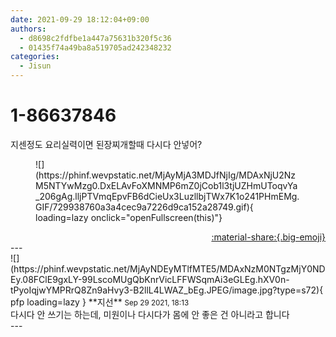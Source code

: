 ```yaml
---
date: 2021-09-29 18:12:04+09:00
authors:
  - d8698c2fdfbe1a447a75631b320f5c36
  - 01435f74a49ba8a519705ad242348232
categories:
  - Jisun
---
```


# 1-86637846

<div class="post-container" markdown="1">
<div class="content-container md-sidebar__scrollwrap" markdown="1">

지센정도 요리실력이면 된장찌개할때 다시다 안넣어?
<figure markdown="1">
![](https://phinf.wevpstatic.net/MjAyMjA3MDJfNjIg/MDAxNjU2NzM5NTYwMzg0.DxELAvFoXMNMP6mZ0jCob1l3tjUZHmUToqvYa_206gAg.lljPTVmqEpvFB6dCieUx3LuzllbjTWx7K1o241PHmEMg.GIF/729938760a3a4cec9a7226d9ca152a28749.gif){ loading=lazy onclick="openFullscreen(this)"}
</figure>


</div>
</div>

<div style="text-align: right;" markdown="1">
<a href="https://weverse.io/fromis9/fanpost/1-86637846" style="text-align: right;">:material-share:{.big-emoji}</a>
</div>
---

<div class="comments-container md-sidebar__scrollwrap" markdown="1">
<div class="comment" markdown="1">
<div class='id-container' markdown="1">
![](https://phinf.wevpstatic.net/MjAyNDEyMTlfMTE5/MDAxNzM0NTgzMjY0NDEy.08FClE9gxLY-99LscoMUgQbKnrVicLFFWSqmAi3eGLEg.hXV0n-tPyoIqjwYMPRrQ8Zn9aHvy3-B2llL4LWAZ_bEg.JPEG/image.jpg?type=s72){ pfp loading=lazy }
**<span class="artist">지선</span>** <small>Sep 29 2021, 18:13</small><br>
</div>
<div class='comment-body' markdown="1">
다시다 안 쓰기는 하는데, 미원이나 다시다가 몸에 안 좋은 건 아니라고 합니다 
</div>
</div>
</div>
---
